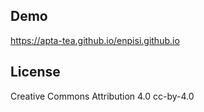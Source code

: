 ## Demo
https://apta-tea.github.io/enpisi.github.io

## License
Creative Commons Attribution 4.0 cc-by-4.0

